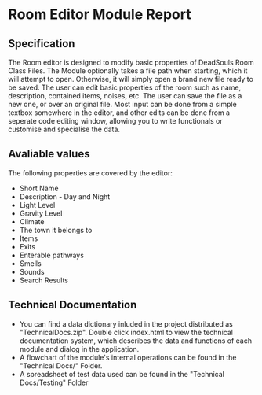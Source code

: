# Room Editor Module Report

## Specification
The Room editor is designed to modify basic properties of DeadSouls Room Class Files. The Module optionally takes a file path when starting, which it will attempt to open. Otherwise, it will simply open a brand new file ready to be saved. The user can edit basic properties of the room such as name, description, contained items, noises, etc. The user can save the file as a new one, or over an original file. Most input can be done from a simple textbox somewhere in the editor, and other edits can be done from a seperate code editing window, allowing you to write functionals or customise and specialise the data. 

## Avaliable values
The following properties are covered by the editor:

 - Short Name
 - Description - Day and Night
 - Light Level
 - Gravity Level
 - Climate
 - The town it belongs to
 - Items
 - Exits
 - Enterable pathways
 - Smells
 - Sounds
 - Search Results

## Technical Documentation
 - You can find a data dictionary inluded in the project distributed as "TechnicalDocs.zip". Double click index.html to view the technical documentation system, which describes the data and functions of each module and dialog in the application.
 - A flowchart of the module's internal operations can be found in the "Technical Docs/" Folder. 
 - A spreadsheet of test data used can be found in the "Technical Docs/Testing" Folder
